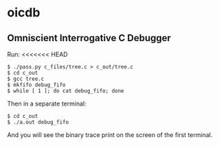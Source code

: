oicdb
=====

## Omniscient Interrogative C Debugger

Run:
<<<<<<< HEAD

```
$ ./pass.py c_files/tree.c > c_out/tree.c
$ cd c_out
$ gcc tree.c
$ mkfifo debug_fifo
$ while [ 1 ]; do cat debug_fifo; done
```

Then in a separate terminal:

```
$ cd c_out
$ ./a.out debug_fifo
```

And you will see the binary trace print on the screen of the first terminal.

